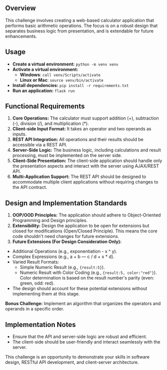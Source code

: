 ## Overview

This challenge involves creating a web-based calculator application that performs basic arithmetic operations. The focus is on a robust design that separates business logic from presentation, and is extendable for future enhancements.

## Usage

- **Create a virtual environment:** `python -m venv venv`
- **Activate a virtual environment:**
  - **Windows**: `call venv/Scripts/activate`
  - **Linux or Mac**: `source venv/bin/activate`
- **Install dependencies:** `pip install -r requirements.txt`
- **Run an application:** `flask run`

## Functional Requirements

1. **Core Operations:** The calculator must support addition (+), subtraction (-), division (/), and multiplication (\*).
2. **Client-side Input Format:** It takes an operator and two operands as inputs.
3. **REST API Integration:** All operations and their results should be accessible via a REST API.
4. **Server-Side Logic:** The business logic, including calculations and result processing, must be implemented on the server side.
5. **Client-Side Presentation:** The client-side application should handle only the presentation aspects and interact with the server using AJAX/REST API.
6. **Multi-Application Support:** The REST API should be designed to accommodate multiple client applications without requiring changes to the API contract.

## Design and Implementation Standards

1. **OOP/OOD Principles:** The application should adhere to Object-Oriented Programming and Design principles.
2. **Extensibility:** Design the application to be open for extensions but closed for modifications (Open/Closed Principle). This means the core code shouldn't need changes for future extensions.
3. **Future Extensions (For Design Consideration Only):**

- Additional Operations (e.g., exponentiation - x ^ y).
- Complex Expressions (e.g., a + b — c / d + x * d).
- Varied Result Formats:
  - Simple Numeric Result (e.g., `{result:5}`).
  - Numeric Result with Color Coding (e.g., `{result:5, color:"red"}`). Color determination is based on the result number's parity (even: green, odd: red).
- The design should account for these potential extensions without implementing them at this stage.

**Bonus Challenge:** Implement an algorithm that organizes the operators and operands in a specific order.

## Implementation Notes

- Ensure that the API and server-side logic are robust and efficient.
- The client-side should be user-friendly and interact seamlessly with the server.

This challenge is an opportunity to demonstrate your skills in software design, RESTful API development, and client-server architecture.
